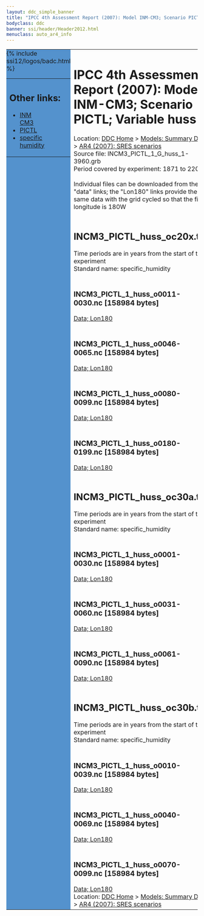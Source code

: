 ```yaml
---
layout: ddc_simple_banner
title: "IPCC 4th Assessment Report (2007): Model INM-CM3; Scenario PICTL; Variable huss"
bodyclass: ddc
banner: ssi/header/Header2012.html
menuclass: auto_ar4_info
---
```



<table width="100%" border="0" cellspacing="0" cellpadding="0" style="border-collapse: collapse;">
<tr style="margin:0;padding:0;border:0;">
<td style="margin:0;padding:0;border:0;height:1pt;width:150pt;background:#5492CD;" valign="top" >

<div id="lh-col2" class="auto_ar4_info">
<table class="menumain" bgcolor="#5492CD" cellspacing="0" width="100%" border="0">
<tr><td>
<h2> Other links:</h2>
<ul>
<li><a href="/auto/ar4/model-INM-CM3.html">INM<br/>CM3</a></li>
<li><a href="/auto/ar4/scenario-PICTL.html">PICTL</a></li>
<li><a href="/auto/ar4/var-specific_humidity.html">specific humidity</a></li>
</ul>
</td></tr>
{% include ssi12/logos/badc.html %}
</table>
</div>
</td>
<td><h1>IPCC 4th Assessment Report (2007): Model INM-CM3; Scenario PICTL; Variable huss</h1>

<!-- Breadcrumb1 -->
<div id="breadcrumb1" align="left">
Location: <a href="/index.html">DDC Home</a> > <a href="/sim/gcm_clim/">Models: Summary Data</a>
> <a href="/sim/gcm_clim/SRES_AR4/index.html">AR4 (2007): SRES scenarios</a>
</div>
<!-- End of Breadcrumb1 -->Source file: INCM3_PICTL_1_G_huss_1-3960.grb
<br/>
Period covered by experiment: 1871 to 2200<br/>
<br/>Individual files can be downloaded from the "data" links; the "Lon180" links provide the same data
         with the grid cycled so that the first longitude is 180W<br/>
<br/><h2>INCM3_PICTL_huss_oc20x.tar</h2>
Time periods are in years from the start of the experiment<br/>
Standard name: specific_humidity<br>
<br/><h3>INCM3_PICTL_1_huss_o0011-0030.nc [158984 bytes]</h3>
<a href="http://apps.ipcc-data.org/cgi-bin/downl/ar4_nc/huss/INCM3_PICTL_1_huss_o0011-0030.nc">Data; </a><a href="http://apps.ipcc-data.org/cgi-bin/downl/ar4_nc/huss/INCM3_PICTL_1_huss_o0011-0030.cyto180.nc"> Lon180</a><br/>
<br/><h3>INCM3_PICTL_1_huss_o0046-0065.nc [158984 bytes]</h3>
<a href="http://apps.ipcc-data.org/cgi-bin/downl/ar4_nc/huss/INCM3_PICTL_1_huss_o0046-0065.nc">Data; </a><a href="http://apps.ipcc-data.org/cgi-bin/downl/ar4_nc/huss/INCM3_PICTL_1_huss_o0046-0065.cyto180.nc"> Lon180</a><br/>
<br/><h3>INCM3_PICTL_1_huss_o0080-0099.nc [158984 bytes]</h3>
<a href="http://apps.ipcc-data.org/cgi-bin/downl/ar4_nc/huss/INCM3_PICTL_1_huss_o0080-0099.nc">Data; </a><a href="http://apps.ipcc-data.org/cgi-bin/downl/ar4_nc/huss/INCM3_PICTL_1_huss_o0080-0099.cyto180.nc"> Lon180</a><br/>
<br/><h3>INCM3_PICTL_1_huss_o0180-0199.nc [158984 bytes]</h3>
<a href="http://apps.ipcc-data.org/cgi-bin/downl/ar4_nc/huss/INCM3_PICTL_1_huss_o0180-0199.nc">Data; </a><a href="http://apps.ipcc-data.org/cgi-bin/downl/ar4_nc/huss/INCM3_PICTL_1_huss_o0180-0199.cyto180.nc"> Lon180</a><br/>
<br/><h2>INCM3_PICTL_huss_oc30a.tar</h2>
Time periods are in years from the start of the experiment<br/>
Standard name: specific_humidity<br>
<br/><h3>INCM3_PICTL_1_huss_o0001-0030.nc [158984 bytes]</h3>
<a href="http://apps.ipcc-data.org/cgi-bin/downl/ar4_nc/huss/INCM3_PICTL_1_huss_o0001-0030.nc">Data; </a><a href="http://apps.ipcc-data.org/cgi-bin/downl/ar4_nc/huss/INCM3_PICTL_1_huss_o0001-0030.cyto180.nc"> Lon180</a><br/>
<br/><h3>INCM3_PICTL_1_huss_o0031-0060.nc [158984 bytes]</h3>
<a href="http://apps.ipcc-data.org/cgi-bin/downl/ar4_nc/huss/INCM3_PICTL_1_huss_o0031-0060.nc">Data; </a><a href="http://apps.ipcc-data.org/cgi-bin/downl/ar4_nc/huss/INCM3_PICTL_1_huss_o0031-0060.cyto180.nc"> Lon180</a><br/>
<br/><h3>INCM3_PICTL_1_huss_o0061-0090.nc [158984 bytes]</h3>
<a href="http://apps.ipcc-data.org/cgi-bin/downl/ar4_nc/huss/INCM3_PICTL_1_huss_o0061-0090.nc">Data; </a><a href="http://apps.ipcc-data.org/cgi-bin/downl/ar4_nc/huss/INCM3_PICTL_1_huss_o0061-0090.cyto180.nc"> Lon180</a><br/>
<br/><h2>INCM3_PICTL_huss_oc30b.tar</h2>
Time periods are in years from the start of the experiment<br/>
Standard name: specific_humidity<br>
<br/><h3>INCM3_PICTL_1_huss_o0010-0039.nc [158984 bytes]</h3>
<a href="http://apps.ipcc-data.org/cgi-bin/downl/ar4_nc/huss/INCM3_PICTL_1_huss_o0010-0039.nc">Data; </a><a href="http://apps.ipcc-data.org/cgi-bin/downl/ar4_nc/huss/INCM3_PICTL_1_huss_o0010-0039.cyto180.nc"> Lon180</a><br/>
<br/><h3>INCM3_PICTL_1_huss_o0040-0069.nc [158984 bytes]</h3>
<a href="http://apps.ipcc-data.org/cgi-bin/downl/ar4_nc/huss/INCM3_PICTL_1_huss_o0040-0069.nc">Data; </a><a href="http://apps.ipcc-data.org/cgi-bin/downl/ar4_nc/huss/INCM3_PICTL_1_huss_o0040-0069.cyto180.nc"> Lon180</a><br/>
<br/><h3>INCM3_PICTL_1_huss_o0070-0099.nc [158984 bytes]</h3>
<a href="http://apps.ipcc-data.org/cgi-bin/downl/ar4_nc/huss/INCM3_PICTL_1_huss_o0070-0099.nc">Data; </a><a href="http://apps.ipcc-data.org/cgi-bin/downl/ar4_nc/huss/INCM3_PICTL_1_huss_o0070-0099.cyto180.nc"> Lon180</a><br/>
<!-- Breadcrumb2 -->
<div id="breadcrumb2" align="left">
Location: <a href="/index.html">DDC Home</a> > <a href="/sim/gcm_clim/">Models: Summary Data</a>
> <a href="/sim/gcm_clim/SRES_AR4/index.html">AR4 (2007): SRES scenarios</a>
</div>
<!-- End of Breadcrumb2 --></td></tr></table>
